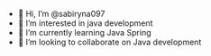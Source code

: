 - 👋 Hi, I’m @sabiryna097
- 👀 I’m interested in java development
- 🌱 I’m currently learning Java Spring
- 💞️ I’m looking to collaborate on Java development

